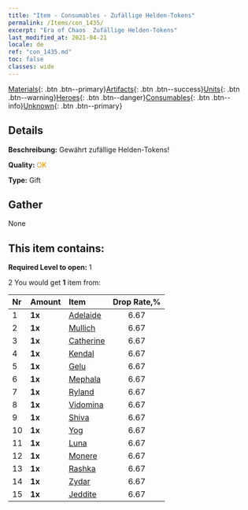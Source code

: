 ```yaml
---
title: "Item - Consumables - Zufällige Helden-Tokens"
permalink: /Items/con_1435/
excerpt: "Era of Chaos  Zufällige Helden-Tokens"
last_modified_at: 2021-04-21
locale: de
ref: "con_1435.md"
toc: false
classes: wide
---
```

 [Materials](/de/Items/){: .btn .btn--primary}[Artifacts](/de/Items/Artifacts/){: .btn .btn--success}[Units](/de/Items/Units/){: .btn .btn--warning}[Heroes](/de/Items/Heroes/){: .btn .btn--danger}[Consumables](/de/Items/Consumables/){: .btn .btn--info}[Unknown](/de/Items/Unknown/){: .btn .btn--primary}

## Details
 **Beschreibung:** Gewährt zufällige Helden-Tokens!

 **Quality:** <span style="color: #FF8C00">OK</span>

 **Type:** Gift

## Gather

  None

## This item contains:

 **Required Level to open:** 1

 2 You would get **1** item  from:

  | Nr | Amount |     Item    | Drop Rate,% |
  |:---|:-------|:------------|:---------:|
  | 1 |  **1x** | [Adelaide](/de/Items/her_359/) | 6.67 | 
  | 2 |  **1x** | [Mullich](/de/Items/her_360/) | 6.67 | 
  | 3 |  **1x** | [Catherine](/de/Items/her_361/) | 6.67 | 
  | 4 |  **1x** | [Kendal](/de/Items/her_363/) | 6.67 | 
  | 5 |  **1x** | [Gelu](/de/Items/her_366/) | 6.67 | 
  | 6 |  **1x** | [Mephala](/de/Items/her_367/) | 6.67 | 
  | 7 |  **1x** | [Ryland](/de/Items/her_368/) | 6.67 | 
  | 8 |  **1x** | [Vidomina](/de/Items/her_372/) | 6.67 | 
  | 9 |  **1x** | [Shiva](/de/Items/her_376/) | 6.67 | 
  | 10 |  **1x** | [Yog](/de/Items/her_377/) | 6.67 | 
  | 11 |  **1x** | [Luna](/de/Items/her_378/) | 6.67 | 
  | 12 |  **1x** | [Monere](/de/Items/her_379/) | 6.67 | 
  | 13 |  **1x** | [Rashka](/de/Items/her_384/) | 6.67 | 
  | 14 |  **1x** | [Zydar](/de/Items/her_385/) | 6.67 | 
  | 15 |  **1x** | [Jeddite](/de/Items/her_391/) | 6.67 | 
